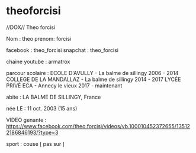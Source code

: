 # theoforcisi
//DOX// Theo forcisi



Nom : theo 
prenom: forcisi

facebook : theo_forcisi
snapchat : theo_forcisi

chaine youtube : armatrox 

parcour scolaire :
ECOLE D'AVULLY   -  La balme de sillingy
2006 - 2014
COLLEGE DE LA MANDALLAZ   -  La balme de sillingy
2014 - 2017
LYCÉE PRIVÉ ECA   -  Annecy le vieux
2017 - maintenant

abite : LA BALME DE SILLINGY, France

née LE : 11 oct. 2003 (15 ans)

VIDEO genante : https://www.facebook.com/theo.forcisi/videos/vb.100010452372655/135122186846193/?type=3

sport : couse [ pas sur ]
